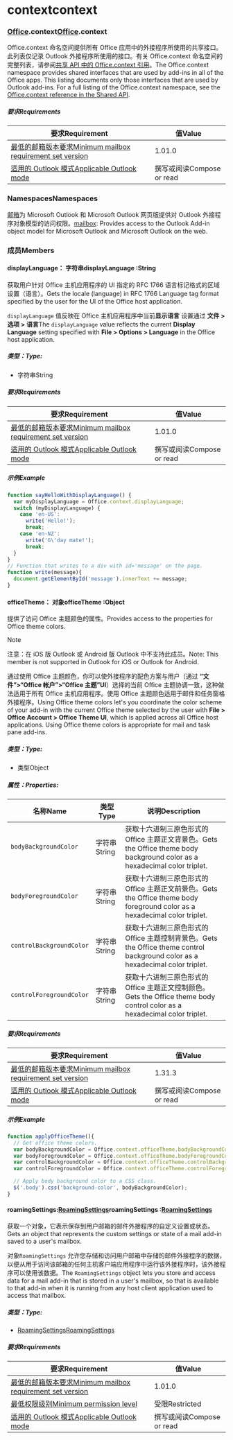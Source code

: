 
# <a name="context"></a><span data-ttu-id="a0bdc-101">context</span><span class="sxs-lookup"><span data-stu-id="a0bdc-101">context</span></span>

### <a name="officeofficemdcontext"></a><span data-ttu-id="a0bdc-102">[Office](Office.md).context</span><span class="sxs-lookup"><span data-stu-id="a0bdc-102">[Office](Office.md).context</span></span>

<span data-ttu-id="a0bdc-p101">Office.context 命名空间提供所有 Office 应用中的外接程序所使用的共享接口。此列表仅记录 Outlook 外接程序所使用的接口。有关 Office.context 命名空间的完整列表，请参阅[共享 API 中的 Office.context 引用](/javascript/api/office/office.context)。</span><span class="sxs-lookup"><span data-stu-id="a0bdc-p101">The Office.context namespace provides shared interfaces that are used by add-ins in all of the Office apps. This listing documents only those interfaces that are used by Outlook add-ins. For a full listing of the Office.context namespace, see the [Office.context reference in the Shared API](/javascript/api/office/office.context).</span></span>

##### <a name="requirements"></a><span data-ttu-id="a0bdc-105">要求</span><span class="sxs-lookup"><span data-stu-id="a0bdc-105">Requirements</span></span>

|<span data-ttu-id="a0bdc-106">要求</span><span class="sxs-lookup"><span data-stu-id="a0bdc-106">Requirement</span></span>| <span data-ttu-id="a0bdc-107">值</span><span class="sxs-lookup"><span data-stu-id="a0bdc-107">Value</span></span>|
|---|---|
|[<span data-ttu-id="a0bdc-108">最低的邮箱版本要求</span><span class="sxs-lookup"><span data-stu-id="a0bdc-108">Minimum mailbox requirement set version</span></span>](/javascript/office/requirement-sets/outlook-api-requirement-sets)| <span data-ttu-id="a0bdc-109">1.0</span><span class="sxs-lookup"><span data-stu-id="a0bdc-109">1.0</span></span>|
|[<span data-ttu-id="a0bdc-110">适用的 Outlook 模式</span><span class="sxs-lookup"><span data-stu-id="a0bdc-110">Applicable Outlook mode</span></span>](https://docs.microsoft.com/outlook/add-ins/#extension-points)| <span data-ttu-id="a0bdc-111">撰写或阅读</span><span class="sxs-lookup"><span data-stu-id="a0bdc-111">Compose or read</span></span>|

### <a name="namespaces"></a><span data-ttu-id="a0bdc-112">Namespaces</span><span class="sxs-lookup"><span data-stu-id="a0bdc-112">Namespaces</span></span>

<span data-ttu-id="a0bdc-113">[邮箱](office.context.mailbox.md)为 Microsoft Outlook 和 Microsoft Outlook 网页版提供对 Outlook 外接程序对象模型的访问权限。</span><span class="sxs-lookup"><span data-stu-id="a0bdc-113">[mailbox](office.context.mailbox.md): Provides access to the Outlook Add-in object model for Microsoft Outlook and Microsoft Outlook on the web.</span></span>

### <a name="members"></a><span data-ttu-id="a0bdc-114">成员</span><span class="sxs-lookup"><span data-stu-id="a0bdc-114">Members</span></span>

####  <a name="displaylanguage-string"></a><span data-ttu-id="a0bdc-115">displayLanguage： 字符串</span><span class="sxs-lookup"><span data-stu-id="a0bdc-115">displayLanguage :String</span></span>

<span data-ttu-id="a0bdc-116">获取用户针对 Office 主机应用程序的 UI 指定的 RFC 1766 语言标记格式的区域设置（语言）。</span><span class="sxs-lookup"><span data-stu-id="a0bdc-116">Gets the locale (language) in RFC 1766 Language tag format specified by the user for the UI of the Office host application.</span></span>

<span data-ttu-id="a0bdc-117">`displayLanguage` 值反映在 Office 主机应用程序中当前**显示语言**  设置通过 **文件 > 选项 > 语言**</span><span class="sxs-lookup"><span data-stu-id="a0bdc-117">The `displayLanguage` value reflects the current **Display Language** setting specified with **File > Options > Language** in the Office host application.</span></span>

##### <a name="type"></a><span data-ttu-id="a0bdc-118">类型：</span><span class="sxs-lookup"><span data-stu-id="a0bdc-118">Type:</span></span>

*   <span data-ttu-id="a0bdc-119">字符串</span><span class="sxs-lookup"><span data-stu-id="a0bdc-119">String</span></span>

##### <a name="requirements"></a><span data-ttu-id="a0bdc-120">要求</span><span class="sxs-lookup"><span data-stu-id="a0bdc-120">Requirements</span></span>

|<span data-ttu-id="a0bdc-121">要求</span><span class="sxs-lookup"><span data-stu-id="a0bdc-121">Requirement</span></span>| <span data-ttu-id="a0bdc-122">值</span><span class="sxs-lookup"><span data-stu-id="a0bdc-122">Value</span></span>|
|---|---|
|[<span data-ttu-id="a0bdc-123">最低的邮箱版本要求</span><span class="sxs-lookup"><span data-stu-id="a0bdc-123">Minimum mailbox requirement set version</span></span>](/javascript/office/requirement-sets/outlook-api-requirement-sets)| <span data-ttu-id="a0bdc-124">1.0</span><span class="sxs-lookup"><span data-stu-id="a0bdc-124">1.0</span></span>|
|[<span data-ttu-id="a0bdc-125">适用的 Outlook 模式</span><span class="sxs-lookup"><span data-stu-id="a0bdc-125">Applicable Outlook mode</span></span>](https://docs.microsoft.com/outlook/add-ins/#extension-points)| <span data-ttu-id="a0bdc-126">撰写或阅读</span><span class="sxs-lookup"><span data-stu-id="a0bdc-126">Compose or read</span></span>|

##### <a name="example"></a><span data-ttu-id="a0bdc-127">示例</span><span class="sxs-lookup"><span data-stu-id="a0bdc-127">Example</span></span>

```js
function sayHelloWithDisplayLanguage() {
  var myDisplayLanguage = Office.context.displayLanguage;
  switch (myDisplayLanguage) {
    case 'en-US':
      write('Hello!');
      break;
    case 'en-NZ':
      write('G\'day mate!');
      break;
  }
}
// Function that writes to a div with id='message' on the page.
function write(message){
  document.getElementById('message').innerText += message;
}
```

####  <a name="officetheme-object"></a><span data-ttu-id="a0bdc-128">officeTheme： 对象</span><span class="sxs-lookup"><span data-stu-id="a0bdc-128">officeTheme :Object</span></span>

<span data-ttu-id="a0bdc-129">提供了访问 Office 主题颜色的属性。</span><span class="sxs-lookup"><span data-stu-id="a0bdc-129">Provides access to the properties for Office theme colors.</span></span>

> [!NOTE]
> <span data-ttu-id="a0bdc-130">注意：在 iOS 版 Outlook 或  Android 版 Outlook 中不支持此成员。</span><span class="sxs-lookup"><span data-stu-id="a0bdc-130">Note: This member is not supported in Outlook for iOS or Outlook for Android.</span></span>

<span data-ttu-id="a0bdc-p102">通过使用 Office 主题颜色，你可以使外接程序的配色方案与用户（通过 **“文件”>“Office 帐户”>“Office 主题”UI**）选择的当前 Office 主题协调一致，这种做法适用于所有 Office 主机应用程序。使用 Office 主题颜色适用于邮件和任务窗格外接程序。</span><span class="sxs-lookup"><span data-stu-id="a0bdc-p102">Using Office theme colors let's you coordinate the color scheme of your add-in with the current Office theme selected by the user with **File > Office Account > Office Theme UI**, which is applied across all Office host applications. Using Office theme colors is appropriate for mail and task pane add-ins.</span></span>

##### <a name="type"></a><span data-ttu-id="a0bdc-133">类型：</span><span class="sxs-lookup"><span data-stu-id="a0bdc-133">Type:</span></span>

*   <span data-ttu-id="a0bdc-134">类型</span><span class="sxs-lookup"><span data-stu-id="a0bdc-134">Object</span></span>

##### <a name="properties"></a><span data-ttu-id="a0bdc-135">属性：</span><span class="sxs-lookup"><span data-stu-id="a0bdc-135">Properties:</span></span>

|<span data-ttu-id="a0bdc-136">名称</span><span class="sxs-lookup"><span data-stu-id="a0bdc-136">Name</span></span>| <span data-ttu-id="a0bdc-137">类型</span><span class="sxs-lookup"><span data-stu-id="a0bdc-137">Type</span></span>| <span data-ttu-id="a0bdc-138">说明</span><span class="sxs-lookup"><span data-stu-id="a0bdc-138">Description</span></span>|
|---|---|---|
|`bodyBackgroundColor`| <span data-ttu-id="a0bdc-139">字符串</span><span class="sxs-lookup"><span data-stu-id="a0bdc-139">String</span></span>|<span data-ttu-id="a0bdc-140">获取十六进制三原色形式的 Office 主题正文背景色。</span><span class="sxs-lookup"><span data-stu-id="a0bdc-140">Gets the Office theme body background color as a hexadecimal color triplet.</span></span>|
|`bodyForegroundColor`| <span data-ttu-id="a0bdc-141">字符串</span><span class="sxs-lookup"><span data-stu-id="a0bdc-141">String</span></span>|<span data-ttu-id="a0bdc-142">获取十六进制三原色形式的 Office 主题正文前景色。</span><span class="sxs-lookup"><span data-stu-id="a0bdc-142">Gets the Office theme body foreground color as a hexadecimal color triplet.</span></span>|
|`controlBackgroundColor`| <span data-ttu-id="a0bdc-143">字符串</span><span class="sxs-lookup"><span data-stu-id="a0bdc-143">String</span></span>|<span data-ttu-id="a0bdc-144">获取十六进制三原色形式的 Office 主题控制背景色。</span><span class="sxs-lookup"><span data-stu-id="a0bdc-144">Gets the Office theme control background color as a hexadecimal color triplet.</span></span>|
|`controlForegroundColor`| <span data-ttu-id="a0bdc-145">字符串</span><span class="sxs-lookup"><span data-stu-id="a0bdc-145">String</span></span>|<span data-ttu-id="a0bdc-146">获取十六进制三原色形式的 Office 主题正文控制颜色。</span><span class="sxs-lookup"><span data-stu-id="a0bdc-146">Gets the Office theme body control color as a hexadecimal color triplet.</span></span>|

##### <a name="requirements"></a><span data-ttu-id="a0bdc-147">要求</span><span class="sxs-lookup"><span data-stu-id="a0bdc-147">Requirements</span></span>

|<span data-ttu-id="a0bdc-148">要求</span><span class="sxs-lookup"><span data-stu-id="a0bdc-148">Requirement</span></span>| <span data-ttu-id="a0bdc-149">值</span><span class="sxs-lookup"><span data-stu-id="a0bdc-149">Value</span></span>|
|---|---|
|[<span data-ttu-id="a0bdc-150">最低的邮箱版本要求</span><span class="sxs-lookup"><span data-stu-id="a0bdc-150">Minimum mailbox requirement set version</span></span>](/javascript/office/requirement-sets/outlook-api-requirement-sets)| <span data-ttu-id="a0bdc-151">1.3</span><span class="sxs-lookup"><span data-stu-id="a0bdc-151">1.3</span></span>|
|[<span data-ttu-id="a0bdc-152">适用的 Outlook 模式</span><span class="sxs-lookup"><span data-stu-id="a0bdc-152">Applicable Outlook mode</span></span>](https://docs.microsoft.com/outlook/add-ins/#extension-points)| <span data-ttu-id="a0bdc-153">撰写或阅读</span><span class="sxs-lookup"><span data-stu-id="a0bdc-153">Compose or read</span></span>|

##### <a name="example"></a><span data-ttu-id="a0bdc-154">示例</span><span class="sxs-lookup"><span data-stu-id="a0bdc-154">Example</span></span>

```js
function applyOfficeTheme(){
  // Get office theme colors.
  var bodyBackgroundColor = Office.context.officeTheme.bodyBackgroundColor;
  var bodyForegroundColor = Office.context.officeTheme.bodyForegroundColor;
  var controlBackgroundColor = Office.context.officeTheme.controlBackgroundColor
  var controlForegroundColor = Office.context.officeTheme.controlForegroundColor;

  // Apply body background color to a CSS class.
  $('.body').css('background-color', bodyBackgroundColor);
}
```

####  <a name="roamingsettings-roamingsettingsjavascriptapioutlook13officeroamingsettings"></a><span data-ttu-id="a0bdc-155">roamingSettings:[RoamingSettings](/javascript/api/outlook_1_3/office.RoamingSettings)</span><span class="sxs-lookup"><span data-stu-id="a0bdc-155">roamingSettings :[RoamingSettings](/javascript/api/outlook_1_3/office.RoamingSettings)</span></span>

<span data-ttu-id="a0bdc-156">获取一个对象，它表示保存到用户邮箱的邮件外接程序的自定义设置或状态。</span><span class="sxs-lookup"><span data-stu-id="a0bdc-156">Gets an object that represents the custom settings or state of a mail add-in saved to a user's mailbox.</span></span>

<span data-ttu-id="a0bdc-157">对象`RoamingSettings` 允许您存储和访问用户邮箱中存储的邮件外接程序的数据，以便从用于访问该邮箱的任何主机客户端应用程序中运行该外接程序时，该外接程序可以使用该数据。</span><span class="sxs-lookup"><span data-stu-id="a0bdc-157">The `RoamingSettings` object lets you store and access data for a mail add-in that is stored in a user's mailbox, so that is available to that add-in when it is running from any host client application used to access that mailbox.</span></span>

##### <a name="type"></a><span data-ttu-id="a0bdc-158">类型：</span><span class="sxs-lookup"><span data-stu-id="a0bdc-158">Type:</span></span>

*   [<span data-ttu-id="a0bdc-159">RoamingSettings</span><span class="sxs-lookup"><span data-stu-id="a0bdc-159">RoamingSettings</span></span>](/javascript/api/outlook_1_3/office.RoamingSettings)

##### <a name="requirements"></a><span data-ttu-id="a0bdc-160">要求</span><span class="sxs-lookup"><span data-stu-id="a0bdc-160">Requirements</span></span>

|<span data-ttu-id="a0bdc-161">要求</span><span class="sxs-lookup"><span data-stu-id="a0bdc-161">Requirement</span></span>| <span data-ttu-id="a0bdc-162">值</span><span class="sxs-lookup"><span data-stu-id="a0bdc-162">Value</span></span>|
|---|---|
|[<span data-ttu-id="a0bdc-163">最低的邮箱版本要求</span><span class="sxs-lookup"><span data-stu-id="a0bdc-163">Minimum mailbox requirement set version</span></span>](/javascript/office/requirement-sets/outlook-api-requirement-sets)| <span data-ttu-id="a0bdc-164">1.0</span><span class="sxs-lookup"><span data-stu-id="a0bdc-164">1.0</span></span>|
|[<span data-ttu-id="a0bdc-165">最低权限级别</span><span class="sxs-lookup"><span data-stu-id="a0bdc-165">Minimum permission level</span></span>](https://docs.microsoft.com/outlook/add-ins/understanding-outlook-add-in-permissions)| <span data-ttu-id="a0bdc-166">受限</span><span class="sxs-lookup"><span data-stu-id="a0bdc-166">Restricted</span></span>|
|[<span data-ttu-id="a0bdc-167">适用的 Outlook 模式</span><span class="sxs-lookup"><span data-stu-id="a0bdc-167">Applicable Outlook mode</span></span>](https://docs.microsoft.com/outlook/add-ins/#extension-points)| <span data-ttu-id="a0bdc-168">撰写或阅读</span><span class="sxs-lookup"><span data-stu-id="a0bdc-168">Compose or read</span></span>|